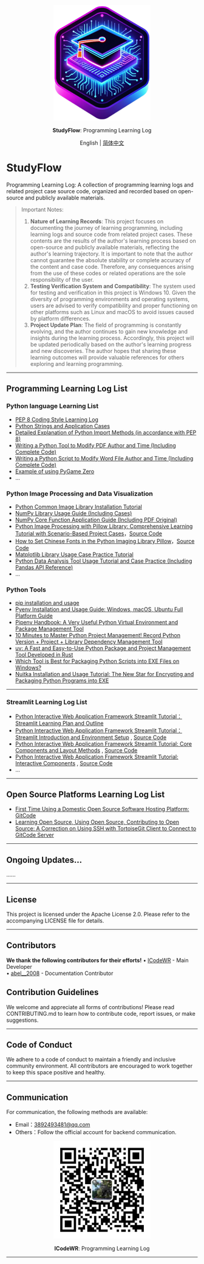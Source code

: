 <div align="center">
  <img src="assets/logo.png" width=256></img>
  <p><strong>StudyFlow</strong>: Programming Learning Log</p>

English | [简体中文](README_zh.md)

</div>


# StudyFlow

Programming Learning Log: A collection of programming learning logs and related project case source code, organized and recorded based on open-source and publicly available materials.

> Important Notes:  
>1. **Nature of Learning Records**: This project focuses on documenting the journey of learning programming, including learning logs and source code from related project cases. These contents are the results of the author's learning process based on open-source and publicly available materials, reflecting the author's learning trajectory. It is important to note that the author cannot guarantee the absolute stability or complete accuracy of the content and case code. Therefore, any consequences arising from the use of these codes or related operations are the sole responsibility of the user.  
>2. **Testing Verification System and Compatibility**: The system used for testing and verification in this project is Windows 10. Given the diversity of programming environments and operating systems, users are advised to verify compatibility and proper functioning on other platforms such as Linux and macOS to avoid issues caused by platform differences.  
>3. **Project Update Plan**: The field of programming is constantly evolving, and the author continues to gain new knowledge and insights during the learning process. Accordingly, this project will be updated periodically based on the author's learning progress and new discoveries. The author hopes that sharing these learning outcomes will provide valuable references for others exploring and learning programming.  

---

## Programming Learning Log List

### Python language Learning List
- [PEP 8 Coding Style Learning Log](https://mp.weixin.qq.com/s/chQKg8zmz_USLNlnkc1-3g)
- [Python Strings and Application Cases](https://mp.weixin.qq.com/s/_Sw0JdCGkv8z5oD211T5ag)
- [Detailed Explanation of Python Import Methods (in accordance with PEP 8)](https://mp.weixin.qq.com/s/at04vKr8a3Li20fJN_WviQ)
- [Writing a Python Tool to Modify PDF Author and Time (Including Complete Code)](https://mp.weixin.qq.com/s/jltUa1p6pyZss88DQVl5fA)
- [Writing a Python Script to Modify Word File Author and Time (Including Complete Code)](https://mp.weixin.qq.com/s/iVmyK3XVQ8v9YsI6BI6ySA)
- [Example of using PyGame Zero](./src/PygameZeroEg/)
- ...

### Python Image Processing and Data Visualization
- [Python Common Image Library Installation Tutorial](https://mp.weixin.qq.com/s/1xJqLbzQca7fTdpx9K1m-Q)
- [NumPy Library Usage Guide (Including Cases)](https://mp.weixin.qq.com/s/NQ6mggUmvE5wcjRKMcSloA)
- [NumPy Core Function Application Guide (Including PDF Original)](https://mp.weixin.qq.com/s/w0_g_fLw-i8FzCifBMGnzw)
- [Python Image Processing with Pillow Library: Comprehensive Learning Tutorial with Scenario-Based Project Cases](https://mp.weixin.qq.com/s/8o-7jCgh7tGJpN9WI2AY1Q)，[Source Code](./src/01-PLAT/PillowEg/)
- [How to Set Chinese Fonts in the Python Imaging Library Pillow](https://mp.weixin.qq.com/s/JYDBxpwlzl_Cim_wI7-wUw)，[Source Code](./src/01-PLAT/PillowEg/pillowFont.py)
- [Matplotlib Library Usage Case Practice Tutorial](https://mp.weixin.qq.com/s/XguqhXdeIXR9Mr8HPg_J-w)
- [Python Data Analysis Tool Usage Tutorial and Case Practice (Including Pandas API Reference)](https://mp.weixin.qq.com/s/4d_OruRaJLcx2LNLAQ1UsA)
- ...

### Python Tools
- [pip installation and usage](https://mp.weixin.qq.com/s/C0e5eht2LmiWgin6NpmEOA)
- [Pyenv Installation and Usage Guide: Windows, macOS, Ubuntu Full Platform Guide](https://mp.weixin.qq.com/s/XCHxXFL2a2qRrW-X26Vwdw)
- [Pipenv Handbook: A Very Useful Python Virtual Environment and Package Management Tool](https://mp.weixin.qq.com/s/Fn7Fm9bYePZsnVAA3rMhtQ)
- [10 Minutes to Master Python Project Management! Record Python Version + Project + Library Dependency Management Tool](https://mp.weixin.qq.com/s/nG2bWO2uUWUyBeObf8A5lA)
- [uv: A Fast and Easy-to-Use Python Package and Project Management Tool Developed in Rust](https://mp.weixin.qq.com/s/ntCupZohe9TDpmDBo3MsYg)
- [Which Tool is Best for Packaging Python Scripts into EXE Files on Windows?](https://mp.weixin.qq.com/s/W2vUQEPmTTclVfdOyTL8JQ)
- [Nuitka Installation and Usage Tutorial: The New Star for Encrypting and Packaging Python Programs into EXE](https://mp.weixin.qq.com/s/XWhX4Hw2LFPvBLPOJy5UGw)


---

### Streamlit Learning Log List
- [Python Interactive Web Application Framework Streamlit Tutorial：Streamlit Learning Plan and Outline](https://mp.weixin.qq.com/s/sg4WOKOS7f3Ge4Tzt8KmwQ)
- [Python Interactive Web Application Framework Streamlit Tutorial：Streamlit Introduction and Environment Setup](https://mp.weixin.qq.com/s/S4pB2dV1cJ2vOIotzKPHFg) , [Source Code](./src/streamLib/src/day01/app.py)
- [Python Interactive Web Application Framework Streamlit Tutorial: Core Components and Layout Methods](https://mp.weixin.qq.com/s/70I55nBFyw8jnALsN_9WrQ) , [Source Code](./src/streamLib/src/day02/app.py)
- [Python Interactive Web Application Framework Streamlit Tutorial: Interactive Components](https://mp.weixin.qq.com/s/DCfHAStAx4dXhmI-Q3pwjA) , [Source Code](./src/streamLib/src/day03/app.py)
- ...

---

## Open Source Platforms Learning Log List
- [First Time Using a Domestic Open Source Software Hosting Platform: GitCode](https://mp.weixin.qq.com/s/3O9QmyocDXK03aMaS0T7Rw)
- [Learning Open Source, Using Open Source, Contributing to Open Source: A Correction on Using SSH with TortoiseGit Client to Connect to GitCode Server](https://mp.weixin.qq.com/s/2wGeWyWajaSQrQiurWVo0w)

---


## Ongoing Updates...
......

---

## License
This project is licensed under the Apache License 2.0. Please refer to the accompanying LICENSE file for details.  

---

## Contributors  
**We thank the following contributors for their efforts!**
• [ICodeWR](https://gitcode.com/ICodeWR) - Main Developer  
• [abel__2008](https://gitcode.com/abel__2008) - Documentation Contributor  

## Contribution Guidelines  
We welcome and appreciate all forms of contributions! Please read CONTRIBUTING.md to learn how to contribute code, report issues, or make suggestions.  

---

## Code of Conduct  
We adhere to a code of conduct to maintain a friendly and inclusive community environment. All contributors are encouraged to work together to keep this space positive and healthy.  

---

## Communication
For communication, the following methods are available:  
- Email：3892493481@qq.com
- Others：Follow the official account for backend communication. 

<div align="center">
  <img src="assets/ICodeWR.jpg" width=256></img>
  <p><strong>ICodeWR</strong>: Programming Learning Log  </p>
</div>

---
